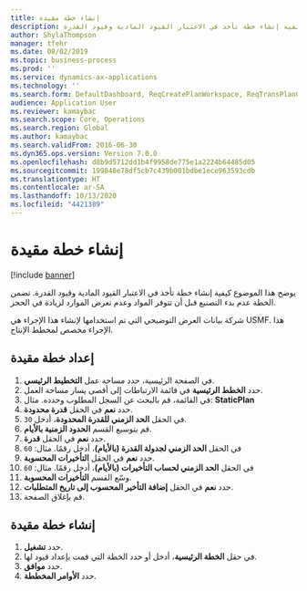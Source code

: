 ```yaml
---
title: إنشاء خطة مقيدة
description: يوضح هذا الموضوع كيفية إنشاء خطة تأخذ في الاعتبار القيود المادية وقيود القدرة.
author: ShylaThompson
manager: tfehr
ms.date: 08/02/2019
ms.topic: business-process
ms.prod: ''
ms.service: dynamics-ax-applications
ms.technology: ''
ms.search.form: DefaultDashboard, ReqCreatePlanWorkspace, ReqTransPlanCard, ReqPlanSched
audience: Application User
ms.reviewer: kamaybac
ms.search.scope: Core, Operations
ms.search.region: Global
ms.author: kamaybac
ms.search.validFrom: 2016-06-30
ms.dyn365.ops.version: Version 7.0.0
ms.openlocfilehash: d8b9d5712dd1b4f9958de775e1a2224b64485d05
ms.sourcegitcommit: 199848e78df5cb7c439b001bdbe1ece963593cdb
ms.translationtype: HT
ms.contentlocale: ar-SA
ms.lasthandoff: 10/13/2020
ms.locfileid: "4421389"
---
```

# <a name="generate-a-constrained-plan"></a>إنشاء خطة مقيدة

[!include [banner](../../includes/banner.md)]

يوضح هذا الموضوع كيفية إنشاء خطة تأخذ في الاعتبار القيود المادية وقيود القدرة. تضمن الخطة عدم بدء التصنيع قبل أن تتوفر المواد وعدم تعرض الموارد لزيادة في الحجز. 

شركة بيانات العرض التوضيحي التي تم استخدامها لإنشاء هذا الإجراء هي USMF. هذا الإجراء مخصص لمخطط الإنتاج‬.


## <a name="set-up-a-constrained-plan"></a>إعداد خطة مقيدة
1. في الصفحة الرئيسية، حدد مساحة عمل **التخطيط الرئيسي**.
2. حدد **الخطط الرئيسية** في قائمة الارتباطات إلى أقصى يسار مساحة العمل.
3. في القائمة، قم بالبحث عن السجل المطلوب وحدده. مثال: **StaticPlan**  
4. حدد **نعم** في الحقل **قدرة محدودة‬**.
5. في الحقل **الحد الزمني للقدرة المحدودة‬**، أدخل `30`.
6. قم بتوسيع القسم **الحدود الزمنية بالأيام**.
7. حدد **نعم** في الحقل **قدرة**.
8. في الحقل **الحد الزمني لجدولة القدرة (بالأيام)‬**، أدخل رقمًا. مثال: `60`  
9. حدد **نعم** في الحقل **التأخيرات المحسوبة**‬.
10. في الحقل **الحد الزمني لحساب التأخيرات (بالأيام)‬‬**، أدخل رقمًا. مثال: `60` 
11. وسّع القسم **التأخيرات المحسوبة**.
12. حدد **نعم** في الحقل **إضافة التأخير المحسوب إلى تاريخ المتطلبات**‬.
13. قم بإغلاق الصفحة.

## <a name="create-a-constrained-plan"></a>إنشاء خطة مقيدة
1. حدد **تشغيل**.
2. في حقل **الخطة الرئيسية**، أدخل أو حدد الخطة التي قمت بإعداد قيود لها.  
3. حدد **موافق**.
4. حدد **الأوامر المخططة‬**.

